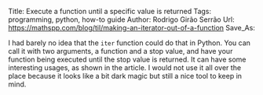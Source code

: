 Title: Execute a function until a specific value is returned
Tags: programming, python, how-to guide
Author: Rodrigo Girão Serrão
Url: https://mathspp.com/blog/til/making-an-iterator-out-of-a-function
Save_As:

I had barely no idea that the `iter` function could do that in Python. You can call it with two arguments, a function and a stop value, and have your function being executed until the stop value is returned. It can have some interesting usages, as shown in the article. I would not use it all over the place because it looks like a bit dark magic but still a nice tool to keep in mind.
